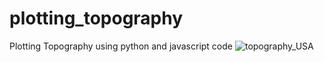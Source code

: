 # plotting_topography
Plotting Topography using python and javascript code
![topography_USA](https://user-images.githubusercontent.com/99320162/169713457-b32c3e85-7e61-4191-a53b-f402381f739b.png)
